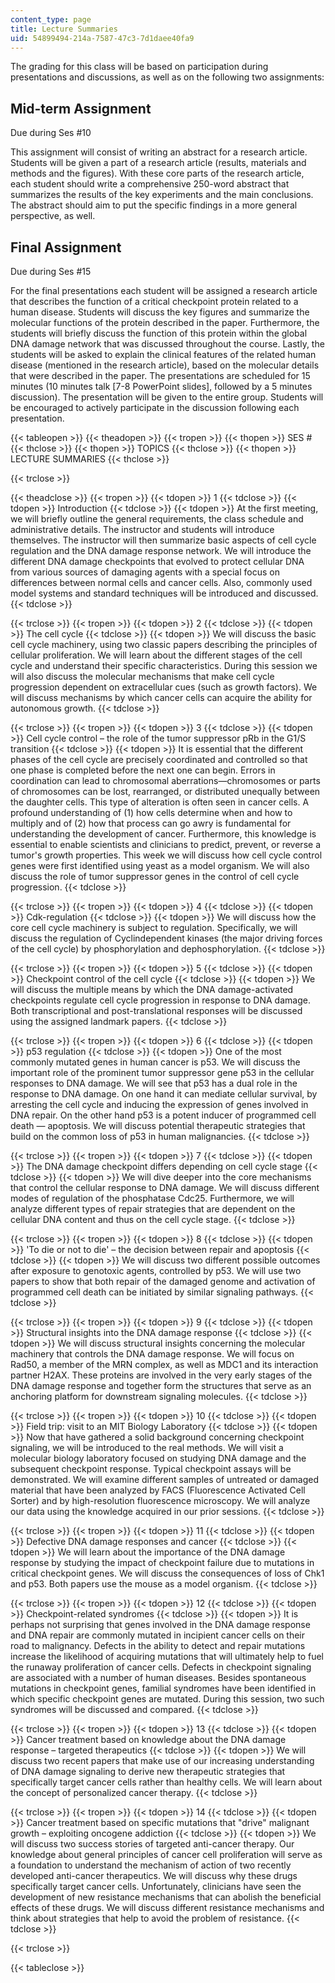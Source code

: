 ```yaml
---
content_type: page
title: Lecture Summaries
uid: 54899494-214a-7587-47c3-7d1daee40fa9
---
```


The grading for this class will be based on participation during presentations and discussions, as well as on the following two assignments:

Mid-term Assignment
-------------------

Due during Ses #10

This assignment will consist of writing an abstract for a research article. Students will be given a part of a research article (results, materials and methods and the figures). With these core parts of the research article, each student should write a comprehensive 250-word abstract that summarizes the results of the key experiments and the main conclusions. The abstract should aim to put the specific findings in a more general perspective, as well.

Final Assignment
----------------

Due during Ses #15

For the final presentations each student will be assigned a research article that describes the function of a critical checkpoint protein related to a human disease. Students will discuss the key figures and summarize the molecular functions of the protein described in the paper. Furthermore, the students will briefly discuss the function of this protein within the global DNA damage network that was discussed throughout the course. Lastly, the students will be asked to explain the clinical features of the related human disease (mentioned in the research article), based on the molecular details that were described in the paper. The presentations are scheduled for 15 minutes (10 minutes talk \[7-8 PowerPoint slides\], followed by a 5 minutes discussion). The presentation will be given to the entire group. Students will be encouraged to actively participate in the discussion following each presentation.

{{< tableopen >}}
{{< theadopen >}}
{{< tropen >}}
{{< thopen >}}
SES #
{{< thclose >}}
{{< thopen >}}
TOPICS
{{< thclose >}}
{{< thopen >}}
LECTURE SUMMARIES
{{< thclose >}}

{{< trclose >}}

{{< theadclose >}}
{{< tropen >}}
{{< tdopen >}}
1
{{< tdclose >}}
{{< tdopen >}}
Introduction
{{< tdclose >}}
{{< tdopen >}}
At the first meeting, we will briefly outline the general requirements, the class schedule and administrative details. The instructor and students will introduce themselves. The instructor will then summarize basic aspects of cell cycle regulation and the DNA damage response network. We will introduce the different DNA damage checkpoints that evolved to protect cellular DNA from various sources of damaging agents with a special focus on differences between normal cells and cancer cells. Also, commonly used model systems and standard techniques will be introduced and discussed.
{{< tdclose >}}

{{< trclose >}}
{{< tropen >}}
{{< tdopen >}}
2
{{< tdclose >}}
{{< tdopen >}}
The cell cycle
{{< tdclose >}}
{{< tdopen >}}
We will discuss the basic cell cycle machinery, using two classic papers describing the principles of cellular proliferation. We will learn about the different stages of the cell cycle and understand their specific characteristics. During this session we will also discuss the molecular mechanisms that make cell cycle progression dependent on extracellular cues (such as growth factors). We will discuss mechanisms by which cancer cells can acquire the ability for autonomous growth.
{{< tdclose >}}

{{< trclose >}}
{{< tropen >}}
{{< tdopen >}}
3
{{< tdclose >}}
{{< tdopen >}}
Cell cycle control – the role of the tumor suppressor pRb in the G1/S transition
{{< tdclose >}}
{{< tdopen >}}
It is essential that the different phases of the cell cycle are precisely coordinated and controlled so that one phase is completed before the next one can begin. Errors in coordination can lead to chromosomal aberrations—chromosomes or parts of chromosomes can be lost, rearranged, or distributed unequally between the daughter cells. This type of alteration is often seen in cancer cells. A profound understanding of (1) how cells determine when and how to multiply and of (2) how that process can go awry is fundamental for understanding the development of cancer. Furthermore, this knowledge is essential to enable scientists and clinicians to predict, prevent, or reverse a tumor's growth properties. This week we will discuss how cell cycle control genes were first identified using yeast as a model organism. We will also discuss the role of tumor suppressor genes in the control of cell cycle progression.
{{< tdclose >}}

{{< trclose >}}
{{< tropen >}}
{{< tdopen >}}
4
{{< tdclose >}}
{{< tdopen >}}
Cdk-regulation
{{< tdclose >}}
{{< tdopen >}}
We will discuss how the core cell cycle machinery is subject to regulation. Specifically, we will discuss the regulation of Cyclindependent kinases (the major driving forces of the cell cycle) by phosphorylation and dephosphorylation.
{{< tdclose >}}

{{< trclose >}}
{{< tropen >}}
{{< tdopen >}}
5
{{< tdclose >}}
{{< tdopen >}}
Checkpoint control of the cell cycle
{{< tdclose >}}
{{< tdopen >}}
We will discuss the multiple means by which the DNA damage-activated checkpoints regulate cell cycle progression in response to DNA damage. Both transcriptional and post-translational responses will be discussed using the assigned landmark papers.
{{< tdclose >}}

{{< trclose >}}
{{< tropen >}}
{{< tdopen >}}
6
{{< tdclose >}}
{{< tdopen >}}
p53 regulation
{{< tdclose >}}
{{< tdopen >}}
One of the most commonly mutated genes in human cancer is p53. We will discuss the important role of the prominent tumor suppressor gene p53 in the cellular responses to DNA damage. We will see that p53 has a dual role in the response to DNA damage. On one hand it can mediate cellular survival, by arresting the cell cycle and inducing the expression of genes involved in DNA repair. On the other hand p53 is a potent inducer of programmed cell death — apoptosis. We will discuss potential therapeutic strategies that build on the common loss of p53 in human malignancies.
{{< tdclose >}}

{{< trclose >}}
{{< tropen >}}
{{< tdopen >}}
7
{{< tdclose >}}
{{< tdopen >}}
The DNA damage checkpoint differs depending on cell cycle stage
{{< tdclose >}}
{{< tdopen >}}
We will dive deeper into the core mechanisms that control the cellular response to DNA damage. We will discuss different modes of regulation of the phosphatase Cdc25. Furthermore, we will analyze different types of repair strategies that are dependent on the cellular DNA content and thus on the cell cycle stage.
{{< tdclose >}}

{{< trclose >}}
{{< tropen >}}
{{< tdopen >}}
8
{{< tdclose >}}
{{< tdopen >}}
'To die or not to die' – the decision between repair and apoptosis
{{< tdclose >}}
{{< tdopen >}}
We will discuss two different possible outcomes after exposure to genotoxic agents, controlled by p53. We will use two papers to show that both repair of the damaged genome and activation of programmed cell death can be initiated by similar signaling pathways.
{{< tdclose >}}

{{< trclose >}}
{{< tropen >}}
{{< tdopen >}}
9
{{< tdclose >}}
{{< tdopen >}}
Structural insights into the DNA damage response
{{< tdclose >}}
{{< tdopen >}}
We will discuss structural insights concerning the molecular machinery that controls the DNA damage response. We will focus on Rad50, a member of the MRN complex, as well as MDC1 and its interaction partner H2AX. These proteins are involved in the very early stages of the DNA damage response and together form the structures that serve as an anchoring platform for downstream signaling molecules.
{{< tdclose >}}

{{< trclose >}}
{{< tropen >}}
{{< tdopen >}}
10
{{< tdclose >}}
{{< tdopen >}}
Field trip: visit to an MIT Biology Laboratory
{{< tdclose >}}
{{< tdopen >}}
Now that have gathered a solid background concerning checkpoint signaling, we will be introduced to the real methods. We will visit a molecular biology laboratory focused on studying DNA damage and the subsequent checkpoint response. Typical checkpoint assays will be demonstrated. We will examine different samples of untreated or damaged material that have been analyzed by FACS (Fluorescence Activated Cell Sorter) and by high-resolution fluorescence microscopy. We will analyze our data using the knowledge acquired in our prior sessions.
{{< tdclose >}}

{{< trclose >}}
{{< tropen >}}
{{< tdopen >}}
11
{{< tdclose >}}
{{< tdopen >}}
Defective DNA damage responses and cancer
{{< tdclose >}}
{{< tdopen >}}
We will learn about the importance of the DNA damage response by studying the impact of checkpoint failure due to mutations in critical checkpoint genes. We will discuss the consequences of loss of Chk1 and p53. Both papers use the mouse as a model organism.
{{< tdclose >}}

{{< trclose >}}
{{< tropen >}}
{{< tdopen >}}
12
{{< tdclose >}}
{{< tdopen >}}
Checkpoint-related syndromes
{{< tdclose >}}
{{< tdopen >}}
It is perhaps not surprising that genes involved in the DNA damage response and DNA repair are commonly mutated in incipient cancer cells on their road to malignancy. Defects in the ability to detect and repair mutations increase the likelihood of acquiring mutations that will ultimately help to fuel the runaway proliferation of cancer cells. Defects in checkpoint signaling are associated with a number of human diseases. Besides spontaneous mutations in checkpoint genes, familial syndromes have been identified in which specific checkpoint genes are mutated. During this session, two such syndromes will be discussed and compared.
{{< tdclose >}}

{{< trclose >}}
{{< tropen >}}
{{< tdopen >}}
13
{{< tdclose >}}
{{< tdopen >}}
Cancer treatment based on knowledge about the DNA damage response – targeted therapeutics
{{< tdclose >}}
{{< tdopen >}}
We will discuss two recent papers that make use of our increasing understanding of DNA damage signaling to derive new therapeutic strategies that specifically target cancer cells rather than healthy cells. We will learn about the concept of personalized cancer therapy.
{{< tdclose >}}

{{< trclose >}}
{{< tropen >}}
{{< tdopen >}}
14
{{< tdclose >}}
{{< tdopen >}}
Cancer treatment based on specific mutations that "drive" malignant growth – exploiting oncogene addiction
{{< tdclose >}}
{{< tdopen >}}
We will discuss two success stories of targeted anti-cancer therapy. Our knowledge about general principles of cancer cell proliferation will serve as a foundation to understand the mechanism of action of two recently developed anti-cancer therapeutics. We will discuss why these drugs specifically target cancer cells. Unfortunately, clinicians have seen the development of new resistance mechanisms that can abolish the beneficial effects of these drugs. We will discuss different resistance mechanisms and think about strategies that help to avoid the problem of resistance.
{{< tdclose >}}

{{< trclose >}}

{{< tableclose >}}